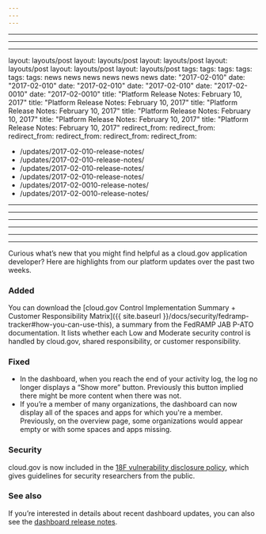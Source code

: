 ```yaml
---
---
---
```

---
---
---
layout: layouts/post
layout: layouts/post
layout: layouts/post
layout: layouts/post
layout: layouts/post
layout: layouts/post
tags:
tags:
tags:
tags:
tags:
tags:
  news
  news
  news
  news
  news
  news
date: "2017-02-010"
date: "2017-02-010"
date: "2017-02-010"
date: "2017-02-010"
date: "2017-02-0010"
date: "2017-02-0010"
title: "Platform Release Notes: February 10, 2017"
title: "Platform Release Notes: February 10, 2017"
title: "Platform Release Notes: February 10, 2017"
title: "Platform Release Notes: February 10, 2017"
title: "Platform Release Notes: February 10, 2017"
title: "Platform Release Notes: February 10, 2017"
redirect_from:
redirect_from:
redirect_from:
redirect_from:
redirect_from:
redirect_from:
  - /updates/2017-02-010-release-notes/
  - /updates/2017-02-010-release-notes/
  - /updates/2017-02-010-release-notes/
  - /updates/2017-02-010-release-notes/
  - /updates/2017-02-0010-release-notes/
  - /updates/2017-02-0010-release-notes/
---
---
---
---
---
---

Curious what’s new that you might find helpful as a cloud.gov application developer? Here are highlights from our platform updates over the past two weeks.
<!--more-->

### Added
You can download the [cloud.gov Control Implementation Summary + Customer Responsibility Matrix]({{ site.baseurl }}/docs/security/fedramp-tracker#how-you-can-use-this), a summary from the FedRAMP JAB P-ATO documentation. It lists whether each Low and Moderate security control is handled by cloud.gov, shared responsibility, or customer responsibility.

### Fixed
- In the dashboard, when you reach the end of your activity log, the log no longer displays a “Show more” button. Previously this button implied there might be more content when there was not.
- If you’re a member of many organizations, the dashboard can now display all of the spaces and apps for which you're a member. Previously, on the overview page, some organizations would appear empty or with some spaces and apps missing.

### Security

cloud.gov is now included in the [18F vulnerability disclosure policy](https://18f.gsa.gov/vulnerability-disclosure-policy/), which gives guidelines for security researchers from the public.

### See also

If you’re interested in details about recent dashboard updates, you can also see the [dashboard release notes](https://github.com/18F/cg-dashboard/releases).

